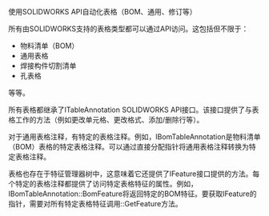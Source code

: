 使用SOLIDWORKS API自动化表格（BOM、通用、修订等）

所有由SOLIDWORKS支持的表格类型都可以通过API访问。这包括但不限于：

- 物料清单（BOM）
- 通用表格
- 焊接构件切割清单
- 孔表格

等等。

所有表格都继承了ITableAnnotation SOLIDWORKS API接口。该接口提供了与表格工作的方法（例如更改单元格、更改格式、添加/删除行等）。

对于通用表格注释，有特定的表格注释。例如，IBomTableAnnotation是物料清单（BOM）表格的特定表格注释。可以通过直接分配指针将通用表格注释转换为特定表格注释。

表格也存在于特征管理器树中，这意味着它还提供了IFeature接口提供的方法。每个特定的表格注释都提供了访问特定表格特征的属性。例如，IBomTableAnnotation::BomFeature将返回特定的BOM特征。要获取IFeature的指针，需要对所有特定表格特征调用::GetFeature方法。